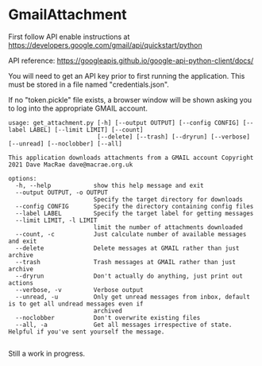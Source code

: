 # GmailAttachment

First follow API enable instructions at https://developers.google.com/gmail/api/quickstart/python

API reference: https://googleapis.github.io/google-api-python-client/docs/

You will need to get an API key prior to first running the application. This must be
stored in a file named "credentials.json".

If no "token.pickle" file exists, a browser window will be shown asking you to log into the 
appropriate GMAIL account.

```
usage: get_attachment.py [-h] [--output OUTPUT] [--config CONFIG] [--label LABEL] [--limit LIMIT] [--count]
                         [--delete] [--trash] [--dryrun] [--verbose] [--unread] [--noclobber] [--all]

This application downloads attachments from a GMAIL account Copyright 2021 Dave MacRae dave@macrae.org.uk

options:
  -h, --help            show this help message and exit
  --output OUTPUT, -o OUTPUT
                        Specify the target directory for downloads
  --config CONFIG       Specify the directory containing config files
  --label LABEL         Specify the target label for getting messages
  --limit LIMIT, -l LIMIT
                        limit the number of attachments downloaded
  --count, -c           Just calculate number of available messages and exit
  --delete              Delete messages at GMAIL rather than just archive
  --trash               Trash messages at GMAIL rather than just archive
  --dryrun              Don't actually do anything, just print out actions
  --verbose, -v         Verbose output
  --unread, -u          Only get unread messages from inbox, default is to get all undread messages even if
                        archived
  --noclobber           Don't overwrite existing files
  --all, -a             Get all messages irrespective of state. Helpful if you've sent yourself the message.


```

Still a work in progress.

